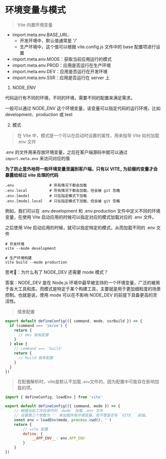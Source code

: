 # 环境变量与模式

> Vite 内置环境变量

- import.meta.env.BASE_URL:
  - 开发环境中，默认值通常是 '/'
  - 生产环境中，这个值可以根据 vite.config.js 文件中的 base 配置项进行设置
- import.meta.env.MODE：获取当前应用运行的模式
- import.meta.env.PROD：应用是否运行在生产环境
- import.meta.env.DEV：应用是否运行在开发环境
- import.meta.env.SSR：应用是否运行在 server 上


1. NODE_ENV

代码运行有不同的环境，不同的环境，需要不同的配置来满足需求。

一般可以通过 NODE_ENV 这个环境变量，该变量可以指定代码的运行环境，比如 development、production 或 test

2. 模式
> 在 Vite 中，模式是一个可以在启动时设置的属性，用来指导 Vite 如何加载 .env 文件

.env 的文件用来存放环境变量，之后在客户端源码中就可以通过 `import.meta.env` 来访问对应的值

**为了防止意外地将一些环境变量泄漏到客户端，只有以 VITE_ 为前缀的变量才会暴露给经过 vite 处理的代码**

```text
.env                # 所有情况下都会加载
.env.local          # 所有情况下都会加载，但会被 git 忽略
.env.[mode]         # 只在指定模式下加载
.env.[mode].local   # 只在指定模式下加载，但会被 git 忽略
```
例如，我们可以在 .env.development 和 .env.production 文件中定义不同的环境变量，在使用 Vite 启动应用的时候可以指定对应的模式加载对应的 .env 文件。

之后使用 Vite 启动应用的时候，就可以指定特定的模式，从而加载不同的 .env 文件

```shell
# 开发环境
vite --mode development

# 生产环境构建
vite build --mode production
```

思考🤔：为什么有了 NODE_DEV 还需要 mode 模式？

答案：NODE_DEV 是在 Node.js 环境中最早被支持的一个环境变量，广泛的被用于各大工具和库。而模式是特定于某个构建工具，主要就是用于更加细粒度的场景控制。也就是说，使用 mode 可以在不影响 NODE_DEV 的前提下具备更高的灵活性。

> 情景配置
```js
export default defineConfig(({ command, mode, ssrBuild }) => {
  if (command === 'serve') {
    return {
      // dev 独有配置
    }
  } else {
    // command === 'build'
    return {
      // build 独有配置
    }
  }
})
```

> 在配置解析时，vite是默认不加载`.env`文件的，因为配置中可能存在影响加载的项。
```js
import { defineConfig, loadEnv } from 'vite'

export default defineConfig(({ command, mode }) => {
    // 根据当前工作目录中的 `mode` 加载 .env 文件
    // 设置第三个参数为 '' 来加载所有环境变量，而不管是否有 `VITE_` 前缀。
    const env = loadEnv(mode, process.cwd(), '')
    return {
        // vite 配置
        define: {
            __APP_ENV__: env.APP_ENV
        }
    }
})

```
